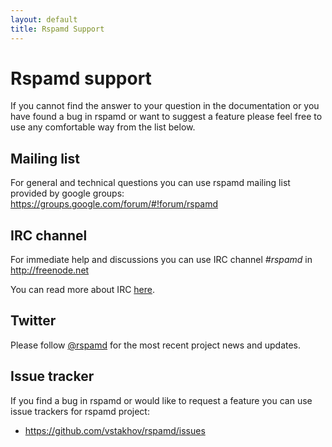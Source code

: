 ```yaml
---
layout: default
title: Rspamd Support
---
```


# Rspamd support

If you cannot find the answer to your question in the documentation or you have found a bug in rspamd or want to suggest a feature please feel free to use any comfortable way from the list below.

## Mailing list

For general and technical questions you can use rspamd mailing list provided by google groups:
<https://groups.google.com/forum/#!forum/rspamd>

## IRC channel

For immediate help and discussions you can use IRC channel *#rspamd* in <http://freenode.net>

You can read more about IRC [here](irc.html).

## Twitter

Please follow [@rspamd](https://twitter.com/rspamd) for the most recent project news and updates.

## Issue tracker

If you find a bug in rspamd or would like to request a feature you can use issue trackers for rspamd project:

* <https://github.com/vstakhov/rspamd/issues>
